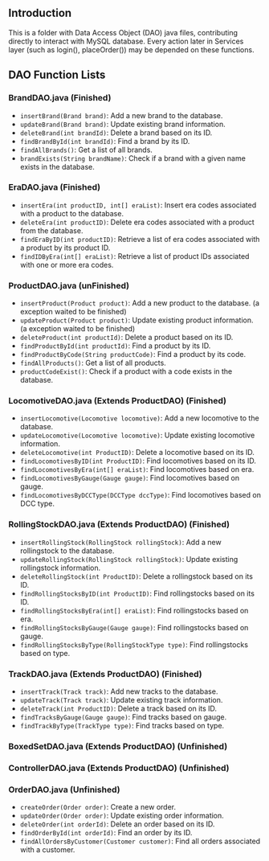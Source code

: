 ## Introduction
This is a folder with Data Access Object (DAO) java files, contributing directly to interact with MySQL database. Every action later in Services layer (such as login(), placeOrder()) may be depended on these functions.

## DAO Function Lists

### BrandDAO.java (Finished)

- `insertBrand(Brand brand)`: Add a new brand to the database.
- `updateBrand(Brand brand)`: Update existing brand information.
- `deleteBrand(int brandId)`: Delete a brand based on its ID.
- `findBrandById(int brandId)`: Find a brand by its ID.
- `findAllBrands()`: Get a list of all brands.
- `brandExists(String brandName)`: Check if a brand with a given name exists in the database.

### EraDAO.java (Finished)

- `insertEra(int productID, int[] eraList)`: Insert era codes associated with a product to the database.
- `deleteEra(int productID)`: Delete era codes associated with a product from the database.
- `findEraByID(int productID)`: Retrieve a list of era codes associated with a product by its product ID.
- `findIDByEra(int[] eraList)`: Retrieve a list of product IDs associated with one or more era codes.

### ProductDAO.java (unFinished)

- `insertProduct(Product product)`: Add a new product to the database. (a exception waited to be finished)
- `updateProduct(Product product)`: Update existing product information. (a exception waited to be finished)
- `deleteProduct(int productId)`: Delete a product based on its ID.
- `findProductById(int productId)`: Find a product by its ID.
- `findProductByCode(String productCode)`: Find a product by its code.
- `findAllProducts()`: Get a list of all products.
- `productCodeExist()`: Check if a product with a code exists in the database.

### LocomotiveDAO.java (Extends ProductDAO) (Finished)

- `insertLocomotive(Locomotive locomotive)`: Add a new locomotive to the database.
- `updateLocomotive(Locomotive locomotive)`: Update existing locomotive information.
- `deleteLocomotive(int ProductID)`: Delete a locomotive based on its ID.
- `findLocomotivesByID(int ProductID)`: Find locomotives based on its ID.
- `findLocomotivesByEra(int[] eraList)`: Find locomotives based on era.
- `findLocomotivesByGauge(Gauge gauge)`: Find locomotives based on gauge.
- `findLocomotivesByDCCType(DCCType dccType)`: Find locomotives based on DCC type.

### RollingStockDAO.java (Extends ProductDAO) (Finished)

- `insertRollingStock(RollingStock rollingStock)`: Add a new rollingstock to the database.
- `updateRollingStock(RollingStock rollingStock)`: Update existing rollingstock information.
- `deleteRollingStock(int ProductID)`: Delete a rollingstock based on its ID.
- `findRollingStocksByID(int ProductID)`: Find rollingstocks based on its ID.
- `findRollingStocksByEra(int[] eraList)`: Find rollingstocks based on era.
- `findRollingStocksByGauge(Gauge gauge)`: Find rollingstocks based on gauge.
- `findRollingStocksByType(RollingStockType type)`: Find rollingstocks based on type.

### TrackDAO.java (Extends ProductDAO) (Finished)

- `insertTrack(Track track)`: Add new tracks to the database.
- `updateTrack(Track track)`: Update existing track information.
- `deleteTrack(int ProductID)`: Delete a track based on its ID.
- `findTracksByGauge(Gauge gauge)`: Find tracks based on gauge.
- `findTrackByType(TrackType type)`: Find tracks based on type.

### BoxedSetDAO.java (Extends ProductDAO) (Unfinished)

### ControllerDAO.java (Extends ProductDAO) (Unfinished)

### OrderDAO.java (Unfinished)

- `createOrder(Order order)`: Create a new order.
- `updateOrder(Order order)`: Update existing order information.
- `deleteOrder(int orderId)`: Delete an order based on its ID.
- `findOrderById(int orderId)`: Find an order by its ID.
- `findAllOrdersByCustomer(Customer customer)`: Find all orders associated with a customer.

